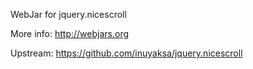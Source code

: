 WebJar for jquery.nicescroll

More info: http://webjars.org

Upstream: https://github.com/inuyaksa/jquery.nicescroll
